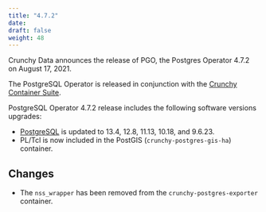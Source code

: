 ```yaml
---
title: "4.7.2"
date:
draft: false
weight: 48
---
```


Crunchy Data announces the release of PGO, the Postgres Operator 4.7.2 on August 17, 2021.

The PostgreSQL Operator is released in conjunction with the [Crunchy Container Suite](https://github.com/CrunchyData/crunchy-containers/).

PostgreSQL Operator 4.7.2 release includes the following software versions upgrades:

- [PostgreSQL](https://www.postgresql.org) is updated to 13.4, 12.8, 11.13, 10.18, and 9.6.23.
- PL/Tcl is now included in the PostGIS (`crunchy-postgres-gis-ha`) container.

## Changes

- The `nss_wrapper` has been removed from the `crunchy-postgres-exporter` container.
